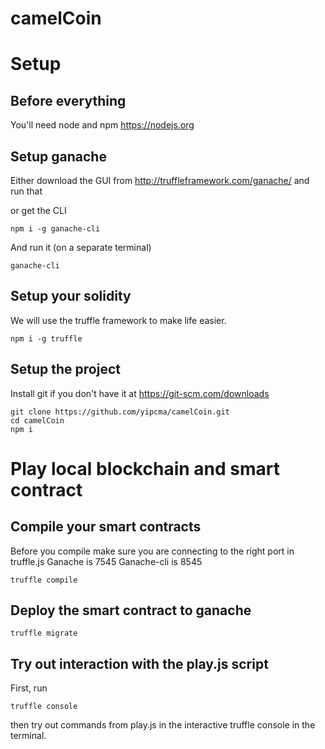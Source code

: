 # camelCoin

# Setup

## Before everything

You'll need node and npm https://nodejs.org

## Setup ganache

Either download the GUI from http://truffleframework.com/ganache/ and run that

or get the CLI

```
npm i -g ganache-cli
```

And run it (on a separate terminal)

```
ganache-cli
```

## Setup your solidity

We will use the truffle framework to make life easier.

```
npm i -g truffle
```

## Setup the project

Install git if you don't have it at https://git-scm.com/downloads

```
git clone https://github.com/yipcma/camelCoin.git
cd camelCoin
npm i
```

# Play local blockchain and smart contract

## Compile your smart contracts

Before you compile make sure you are connecting to the right port in truffle.js
Ganache is 7545
Ganache-cli is 8545

```
truffle compile
```

## Deploy the smart contract to ganache

```
truffle migrate
```

## Try out interaction with the play.js script

First, run

```
truffle console
```

then try out commands from play.js in the interactive truffle console in the terminal.
